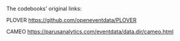 The codebooks' original links:

PLOVER    https://github.com/openeventdata/PLOVER

CAMEO     https://parusanalytics.com/eventdata/data.dir/cameo.html
